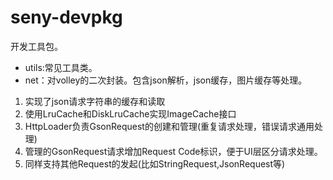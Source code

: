 # seny-devpkg
开发工具包。
- utils:常见工具类。
- net：对volley的二次封装。包含json解析，json缓存，图片缓存等处理。

1. 实现了json请求字符串的缓存和读取
2. 使用LruCache和DiskLruCache实现ImageCache接口
3. HttpLoader负责GsonRequest的创建和管理(重复请求处理，错误请求通用处理)
4. 管理的GsonRequest请求增加Request Code标识，便于UI层区分请求处理。
5. 同样支持其他Request的发起(比如StringRequest,JsonRequest等)